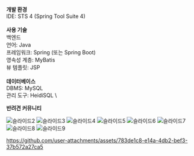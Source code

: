 **개발 환경**\
IDE: STS 4 (Spring Tool Suite 4) \
\
**사용 기술**\
백엔드 \
언어: Java \
프레임워크: Spring (또는 Spring Boot)\
영속성 계층: MyBatis \
뷰 템플릿: JSP \
\
**데이터베이스** \
DBMS: MySQL \
관리 도구: HeidiSQL \

**반려견 커뮤니티**


![슬라이드2](https://github.com/user-attachments/assets/374c4325-a55a-4aa9-8922-02e3bfbdfe60)
![슬라이드3](https://github.com/user-attachments/assets/b71bc06d-82d3-47f6-a2e6-fa6d3cbcf2bc)
![슬라이드4](https://github.com/user-attachments/assets/1ca38319-7211-44df-8f7e-44f6b31af277)
![슬라이드5](https://github.com/user-attachments/assets/6fce5650-aedb-4ef6-ac47-be2b546c5eaa)
![슬라이드6](https://github.com/user-attachments/assets/3e130c06-659c-46a8-812f-7835ebcc0f9f)
![슬라이드7](https://github.com/user-attachments/assets/69c14ee8-ab7c-4d1d-98c6-22b22cb0b30f)
![슬라이드8](https://github.com/user-attachments/assets/6965e2c2-1b32-4242-9537-f787e2134168)
![슬라이드9](https://github.com/user-attachments/assets/61d6575d-1187-4d1c-88e4-a38602620e6e)



https://github.com/user-attachments/assets/783de1c8-e14a-4db2-bef3-37b572a27ca5

